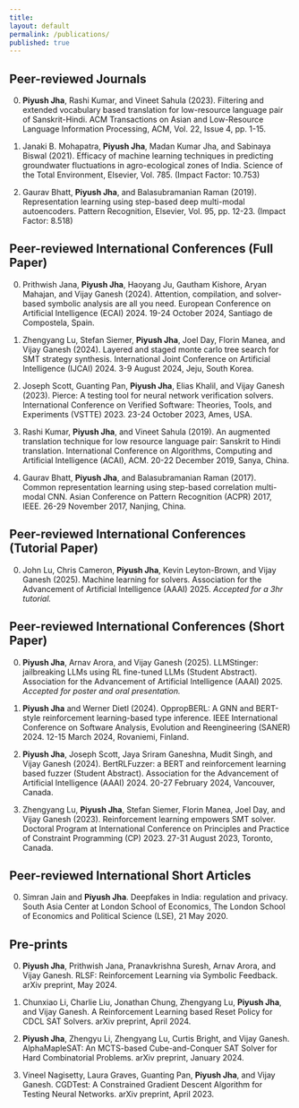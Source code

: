```yaml
---
title:
layout: default
permalink: /publications/
published: true
---
```


## Peer-reviewed Journals

0. **Piyush Jha**, Rashi Kumar, and Vineet Sahula (2023). Filtering and extended vocabulary based translation for low-resource language pair of Sanskrit-Hindi. ACM Transactions on Asian and Low-Resource Language Information Processing, ACM, Vol. 22, Issue 4, pp. 1-15.

0. Janaki B. Mohapatra, **Piyush Jha**, Madan Kumar Jha, and Sabinaya Biswal (2021). Efficacy of machine learning techniques in predicting groundwater fluctuations in agro-ecological zones of India. Science of the Total Environment, Elsevier, Vol. 785. (Impact Factor: 10.753)

0. Gaurav Bhatt, **Piyush Jha**, and Balasubramanian Raman (2019). Representation learning using step-based deep multi-modal autoencoders. Pattern Recognition, Elsevier, Vol. 95, pp. 12-23. (Impact Factor: 8.518)

## Peer-reviewed International Conferences (Full Paper)

0. Prithwish Jana, **Piyush Jha**, Haoyang Ju, Gautham Kishore, Aryan Mahajan, and Vijay Ganesh (2024). Attention, compilation, and solver-based symbolic analysis are all you need. European Conference on Artificial Intelligence (ECAI) 2024. 19-24 October 2024, Santiago de Compostela, Spain.

0. Zhengyang Lu, Stefan Siemer, **Piyush Jha**, Joel Day, Florin Manea, and Vijay Ganesh (2024). Layered and staged monte carlo tree search for SMT strategy synthesis. International Joint Conference on Artificial Intelligence (IJCAI) 2024. 3-9 August 2024, Jeju, South Korea.

0. Joseph Scott, Guanting Pan, **Piyush Jha**, Elias Khalil, and Vijay Ganesh (2023). Pierce: A testing tool for neural network verification solvers. International Conference on Verified Software: Theories, Tools, and Experiments (VSTTE) 2023. 23-24 October 2023, Ames, USA.

0. Rashi Kumar, **Piyush Jha**, and Vineet Sahula (2019). An augmented translation technique for low resource language pair: Sanskrit to Hindi translation. International Conference on Algorithms, Computing and Artificial Intelligence (ACAI), ACM. 20-22 December 2019, Sanya, China. 

0. Gaurav Bhatt, **Piyush Jha**, and Balasubramanian Raman (2017). Common representation learning using step-based correlation multi-modal CNN. Asian Conference on Pattern Recognition (ACPR) 2017, IEEE. 26-29 November 2017, Nanjing, China.

## Peer-reviewed International Conferences (Tutorial Paper)

0.	John Lu, Chris Cameron, **Piyush Jha**, Kevin Leyton-Brown, and Vijay Ganesh (2025). Machine learning for solvers. Association for the Advancement of Artificial Intelligence (AAAI) 2025. _Accepted for a 3hr tutorial._

## Peer-reviewed International Conferences (Short Paper)

0. **Piyush Jha**, Arnav Arora, and Vijay Ganesh (2025). LLMStinger: jailbreaking LLMs using RL fine-tuned LLMs (Student Abstract). Association for the Advancement of Artificial Intelligence (AAAI) 2025. _Accepted for poster and oral presentation._

0. **Piyush Jha** and Werner Dietl (2024). OppropBERL: A GNN and BERT-style reinforcement learning-based type inference. IEEE International Conference on Software Analysis, Evolution and Reengineering (SANER) 2024. 12-15 March 2024, Rovaniemi, Finland.

0. **Piyush Jha**, Joseph Scott, Jaya Sriram Ganeshna, Mudit Singh, and Vijay Ganesh (2024). BertRLFuzzer: a BERT and reinforcement learning based fuzzer (Student Abstract). Association for the Advancement of Artificial Intelligence (AAAI) 2024. 20-27 February 2024, Vancouver, Canada.

0. Zhengyang Lu, **Piyush Jha**, Stefan Siemer, Florin Manea, Joel Day, and Vijay Ganesh (2023). Reinforcement learning empowers SMT solver. Doctoral Program at International Conference on Principles and Practice of Constraint Programming (CP) 2023. 27-31 August 2023, Toronto, Canada.

## Peer-reviewed International Short Articles

0. Simran Jain and **Piyush Jha**. Deepfakes in India: regulation and privacy. South Asia Center at London School of Economics, The London School of Economics and Political Science (LSE), 21 May 2020.

## Pre-prints

0. **Piyush Jha**, Prithwish Jana, Pranavkrishna Suresh, Arnav Arora, and Vijay Ganesh. RLSF: Reinforcement Learning via Symbolic Feedback. arXiv preprint, May 2024.

0. Chunxiao Li, Charlie Liu, Jonathan Chung, Zhengyang Lu, **Piyush Jha**, and Vijay Ganesh. A Reinforcement Learning based Reset Policy for CDCL SAT Solvers. arXiv preprint, April 2024.

0. **Piyush Jha**, Zhengyu Li, Zhengyang Lu, Curtis Bright, and Vijay Ganesh. AlphaMapleSAT: An MCTS-based Cube-and-Conquer SAT Solver for Hard Combinatorial Problems. arXiv preprint, January 2024. 

0. Vineel Nagisetty, Laura Graves, Guanting Pan, **Piyush Jha**, and Vijay Ganesh. CGDTest: A Constrained Gradient Descent Algorithm for Testing Neural Networks. arXiv preprint, April 2023.
